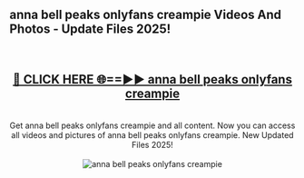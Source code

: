 <h2>anna bell peaks onlyfans creampie Videos And Photos - Update Files 2025!</h2>
<br>
<div align="center">
<h2><a href="https://linkcuts.com/hfmhzwbr" rel="nofollow">🔴 CLICK HERE 🌐==►► anna bell peaks onlyfans creampie</a></h2>
<br>
Get anna bell peaks onlyfans creampie and all content. Now you can access all videos and pictures of anna bell peaks onlyfans creampie. New Updated Files 2025!
<br>
<br>
<a href="https://linkcuts.com/hfmhzwbr" rel="nofollow" data-target="animated-image.originalLink"><img src="https://i.ibb.co.com/WyWwxjT/player-gif2.gif" alt="anna bell peaks onlyfans creampie" style="max-width: 100%; display: inline-block;" data-target="animated-image.originalImage"></a>
</div>
<br>
